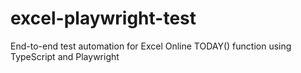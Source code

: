 # excel-playwright-test
End-to-end test automation for Excel Online TODAY() function using TypeScript and Playwright
